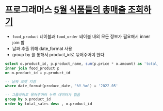 # 프로그래머스 [5월 식품들의 총매출 조회하기](https://school.programmers.co.kr/learn/courses/30/lessons/131117)
- `food_product` 테이블과 `food_order` 테이블 내의 모든 정보가 필요해서 inner join 함
- 날짜 추출 위해 date_format 사용
- group by 를 통해서 product_id로 묶어주어야 한다

```sql
select o.product_id, p.product_name, sum(p.price * o.amount) as 'total_sales' from food_order o
inner join food_product p
on o.product_id = p.product_id

-- 날짜 포맷 지정
where date_format(produce_date, '%Y-%m') = '2022-05'

-- 그룹바이로 묶어주어야 누락 데이터가 없음
group by o.product_id
order by total_sales desc , o.product_id
```
